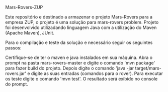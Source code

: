 Mars-Rovers-ZUP

Este repositório e destinado a armazenar o projeto Mars-Rovers para a empresa ZUP, o projeto é uma solução para mars-rovers problem.
Projeto foi desenvolvido utilizadando linguagem Java com a utilização do Maven (Apache Maven), JUnit.

Para o compilação e teste da solução e necessário seguir os seguintes passos:

Certifique-se de ter o maven e java instalados em sua máquina.
Abra o prompt na pasta mars-rovers-master e digite o comando 'mvn package' para fazer build do projeto.
Depois digite o comando 'java -jar target/mars-rovers.jar' e digite as suas entradas (comandos para o rover).
Para executar os teste digite o comando 'mvn test'.
O resultado será exibido no console do prompt.
